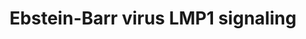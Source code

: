 ---
annotations:
- type: Pathway Ontology
  value: signaling pathway
authors:
- MaintBot
- Susan
- Eweitz
description: based on science-slides...
last-edited: 2021-05-24
organisms:
- Canis familiaris
redirect_from:
- /index.php/Pathway:WP1102
- /instance/WP1102
schema-jsonld:
- '@context': https://schema.org/
  '@id': https://wikipathways.github.io/pathways/WP1102.html
  '@type': Dataset
  creator:
    '@type': Organization
    name: WikiPathways
  description: based on science-slides...
  keywords:
  - NFKB2
  - CHUK
  - LOC480438
  - MAP3K14
  - IL8_CANFA
  - IRAK1
  - TRAF1
  - TRAF6
  - MAPK1
  - IKBKG
  - NFKB1_CANFA
  - PDLIM7
  - CCL5_CANFA
  - MAP3K3
  - TRADD
  - IKBKB
  - IFNB1
  - NP_001005254.1
  - TNFA_CANFA
  - SFC complex
  - RELA
  - MAP3K7
  - I-Kappa-B
  - MAPK8
  license: CC0
  name: Ebstein-Barr virus LMP1 signaling
seo: CreativeWork
title: Ebstein-Barr virus LMP1 signaling
wpid: WP1102
---